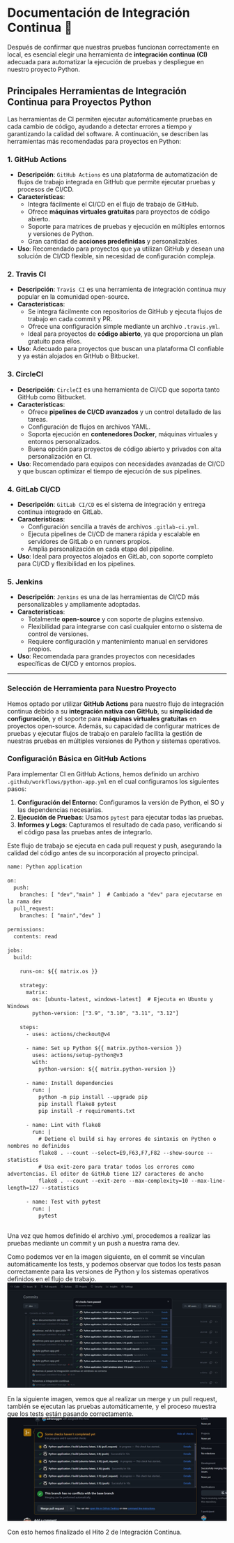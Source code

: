 # Documentación de Integración Continua 🔄

Después de confirmar que nuestras pruebas funcionan correctamente en local, es esencial elegir una herramienta de **integración continua (CI)** adecuada para automatizar la ejecución de pruebas y despliegue en nuestro proyecto Python.

## Principales Herramientas de Integración Continua para Proyectos Python

Las herramientas de CI permiten ejecutar automáticamente pruebas en cada cambio de código, ayudando a detectar errores a tiempo y garantizando la calidad del software. A continuación, se describen las herramientas más recomendadas para proyectos en Python:

### 1. **GitHub Actions**
   - **Descripción**: `GitHub Actions` es una plataforma de automatización de flujos de trabajo integrada en GitHub que permite ejecutar pruebas y procesos de CI/CD.
   - **Características**:
     - Integra fácilmente el CI/CD en el flujo de trabajo de GitHub.
     - Ofrece **máquinas virtuales gratuitas** para proyectos de código abierto.
     - Soporte para matrices de pruebas y ejecución en múltiples entornos y versiones de Python.
     - Gran cantidad de **acciones predefinidas** y personalizables.
   - **Uso**: Recomendado para proyectos que ya utilizan GitHub y desean una solución de CI/CD flexible, sin necesidad de configuración compleja.
   
### 2. **Travis CI**
   - **Descripción**: `Travis CI` es una herramienta de integración continua muy popular en la comunidad open-source.
   - **Características**:
     - Se integra fácilmente con repositorios de GitHub y ejecuta flujos de trabajo en cada commit y PR.
     - Ofrece una configuración simple mediante un archivo `.travis.yml`.
     - Ideal para proyectos de **código abierto**, ya que proporciona un plan gratuito para ellos.
   - **Uso**: Adecuado para proyectos que buscan una plataforma CI confiable y ya están alojados en GitHub o Bitbucket.

### 3. **CircleCI**
   - **Descripción**: `CircleCI` es una herramienta de CI/CD que soporta tanto GitHub como Bitbucket.
   - **Características**:
     - Ofrece **pipelines de CI/CD avanzados** y un control detallado de las tareas.
     - Configuración de flujos en archivos YAML.
     - Soporta ejecución en **contenedores Docker**, máquinas virtuales y entornos personalizados.
     - Buena opción para proyectos de código abierto y privados con alta personalización en CI.
   - **Uso**: Recomendado para equipos con necesidades avanzadas de CI/CD y que buscan optimizar el tiempo de ejecución de sus pipelines.

### 4. **GitLab CI/CD**
   - **Descripción**: `GitLab CI/CD` es el sistema de integración y entrega continua integrado en GitLab.
   - **Características**:
     - Configuración sencilla a través de archivos `.gitlab-ci.yml`.
     - Ejecuta pipelines de CI/CD de manera rápida y escalable en servidores de GitLab o en runners propios.
     - Amplia personalización en cada etapa del pipeline.
   - **Uso**: Ideal para proyectos alojados en GitLab, con soporte completo para CI/CD y flexibilidad en los pipelines.

### 5. **Jenkins**
   - **Descripción**: `Jenkins` es una de las herramientas de CI/CD más personalizables y ampliamente adoptadas.
   - **Características**:
     - Totalmente **open-source** y con soporte de plugins extensivo.
     - Flexibilidad para integrarse con casi cualquier entorno o sistema de control de versiones.
     - Requiere configuración y mantenimiento manual en servidores propios.
   - **Uso**: Recomendada para grandes proyectos con necesidades específicas de CI/CD y entornos propios.

---

### Selección de Herramienta para Nuestro Proyecto

Hemos optado por utilizar **GitHub Actions** para nuestro flujo de integración continua debido a su **integración nativa con GitHub**, su **simplicidad de configuración**, y el soporte para **máquinas virtuales gratuitas** en proyectos open-source. Además, su capacidad de configurar matrices de pruebas y ejecutar flujos de trabajo en paralelo facilita la gestión de nuestras pruebas en múltiples versiones de Python y sistemas operativos.



### Configuración Básica en GitHub Actions

Para implementar CI en GitHub Actions, hemos definido un archivo `.github/workflows/python-app.yml` en el cual configuramos los siguientes pasos:

1. **Configuración del Entorno**: Configuramos la versión de Python, el SO y las dependencias necesarias.
2. **Ejecución de Pruebas**: Usamos `pytest` para ejecutar todas las pruebas.
3. **Informes y Logs**: Capturamos el resultado de cada paso, verificando si el código pasa las pruebas antes de integrarlo.

Este flujo de trabajo se ejecuta en cada pull request y push, asegurando la calidad del código antes de su incorporación al proyecto principal.

```
name: Python application

on:
  push:
    branches: [ "dev","main" ]  # Cambiado a "dev" para ejecutarse en la rama dev
  pull_request:
    branches: [ "main","dev" ]

permissions:
  contents: read

jobs:
  build:

    runs-on: ${{ matrix.os }}

    strategy:
      matrix:
        os: [ubuntu-latest, windows-latest]  # Ejecuta en Ubuntu y Windows
        python-version: ["3.9", "3.10", "3.11", "3.12"]

    steps:
      - uses: actions/checkout@v4
      
      - name: Set up Python ${{ matrix.python-version }}
        uses: actions/setup-python@v3
        with:
          python-version: ${{ matrix.python-version }}
      
      - name: Install dependencies
        run: |
          python -m pip install --upgrade pip
          pip install flake8 pytest
          pip install -r requirements.txt
      
      - name: Lint with flake8
        run: |
          # Detiene el build si hay errores de sintaxis en Python o nombres no definidos
          flake8 . --count --select=E9,F63,F7,F82 --show-source --statistics
          # Usa exit-zero para tratar todos los errores como advertencias. El editor de GitHub tiene 127 caracteres de ancho
          flake8 . --count --exit-zero --max-complexity=10 --max-line-length=127 --statistics
      
      - name: Test with pytest
        run: |
          pytest
  
```
Una vez que hemos definido el archivo .yml, procedemos a realizar las pruebas mediante un commit y un push a nuestra rama dev.

Como podemos ver en la imagen siguiente, en el commit se vinculan automáticamente los tests, y podemos observar que todos los tests pasan correctamente para las versiones de Python y los sistemas operativos definidos en el flujo de trabajo.
![Dev](/docs/images/DEV.jpg)

En la siguiente imagen, vemos que al realizar un merge y un pull request, también se ejecutan las pruebas automáticamente, y el proceso muestra que los tests están pasando correctamente.
![Pull Request](/docs/images/EjemploMerge.jpg)

Con esto hemos finalizado el Hito 2 de Integración Continua.
